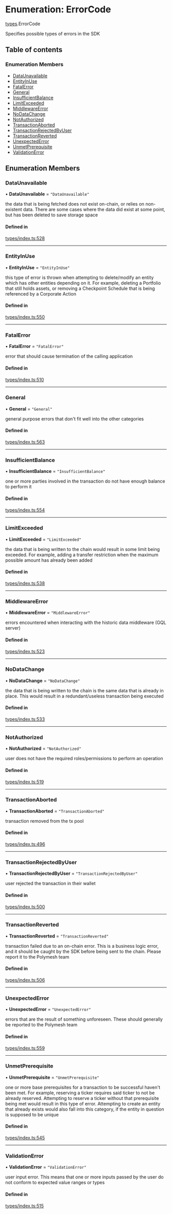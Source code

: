 # Enumeration: ErrorCode

[types](../wiki/types).ErrorCode

Specifies possible types of errors in the SDK

## Table of contents

### Enumeration Members

- [DataUnavailable](../wiki/types.ErrorCode#dataunavailable)
- [EntityInUse](../wiki/types.ErrorCode#entityinuse)
- [FatalError](../wiki/types.ErrorCode#fatalerror)
- [General](../wiki/types.ErrorCode#general)
- [InsufficientBalance](../wiki/types.ErrorCode#insufficientbalance)
- [LimitExceeded](../wiki/types.ErrorCode#limitexceeded)
- [MiddlewareError](../wiki/types.ErrorCode#middlewareerror)
- [NoDataChange](../wiki/types.ErrorCode#nodatachange)
- [NotAuthorized](../wiki/types.ErrorCode#notauthorized)
- [TransactionAborted](../wiki/types.ErrorCode#transactionaborted)
- [TransactionRejectedByUser](../wiki/types.ErrorCode#transactionrejectedbyuser)
- [TransactionReverted](../wiki/types.ErrorCode#transactionreverted)
- [UnexpectedError](../wiki/types.ErrorCode#unexpectederror)
- [UnmetPrerequisite](../wiki/types.ErrorCode#unmetprerequisite)
- [ValidationError](../wiki/types.ErrorCode#validationerror)

## Enumeration Members

### DataUnavailable

• **DataUnavailable** = ``"DataUnavailable"``

the data that is being fetched does not exist on-chain, or relies on non-existent data. There are
  some cases where the data did exist at some point, but has been deleted to save storage space

#### Defined in

[types/index.ts:528](https://github.com/PolymeshAssociation/polymesh-sdk/blob/339b7503/src/types/index.ts#L528)

___

### EntityInUse

• **EntityInUse** = ``"EntityInUse"``

this type of error is thrown when attempting to delete/modify an entity which has other entities depending on it. For example, deleting
  a Portfolio that still holds assets, or removing a Checkpoint Schedule that is being referenced by a Corporate Action

#### Defined in

[types/index.ts:550](https://github.com/PolymeshAssociation/polymesh-sdk/blob/339b7503/src/types/index.ts#L550)

___

### FatalError

• **FatalError** = ``"FatalError"``

error that should cause termination of the calling application

#### Defined in

[types/index.ts:510](https://github.com/PolymeshAssociation/polymesh-sdk/blob/339b7503/src/types/index.ts#L510)

___

### General

• **General** = ``"General"``

general purpose errors that don't fit well into the other categories

#### Defined in

[types/index.ts:563](https://github.com/PolymeshAssociation/polymesh-sdk/blob/339b7503/src/types/index.ts#L563)

___

### InsufficientBalance

• **InsufficientBalance** = ``"InsufficientBalance"``

one or more parties involved in the transaction do not have enough balance to perform it

#### Defined in

[types/index.ts:554](https://github.com/PolymeshAssociation/polymesh-sdk/blob/339b7503/src/types/index.ts#L554)

___

### LimitExceeded

• **LimitExceeded** = ``"LimitExceeded"``

the data that is being written to the chain would result in some limit being exceeded. For example, adding a transfer
  restriction when the maximum possible amount has already been added

#### Defined in

[types/index.ts:538](https://github.com/PolymeshAssociation/polymesh-sdk/blob/339b7503/src/types/index.ts#L538)

___

### MiddlewareError

• **MiddlewareError** = ``"MiddlewareError"``

errors encountered when interacting with the historic data middleware (GQL server)

#### Defined in

[types/index.ts:523](https://github.com/PolymeshAssociation/polymesh-sdk/blob/339b7503/src/types/index.ts#L523)

___

### NoDataChange

• **NoDataChange** = ``"NoDataChange"``

the data that is being written to the chain is the same data that is already in place. This would result
  in a redundant/useless transaction being executed

#### Defined in

[types/index.ts:533](https://github.com/PolymeshAssociation/polymesh-sdk/blob/339b7503/src/types/index.ts#L533)

___

### NotAuthorized

• **NotAuthorized** = ``"NotAuthorized"``

user does not have the required roles/permissions to perform an operation

#### Defined in

[types/index.ts:519](https://github.com/PolymeshAssociation/polymesh-sdk/blob/339b7503/src/types/index.ts#L519)

___

### TransactionAborted

• **TransactionAborted** = ``"TransactionAborted"``

transaction removed from the tx pool

#### Defined in

[types/index.ts:496](https://github.com/PolymeshAssociation/polymesh-sdk/blob/339b7503/src/types/index.ts#L496)

___

### TransactionRejectedByUser

• **TransactionRejectedByUser** = ``"TransactionRejectedByUser"``

user rejected the transaction in their wallet

#### Defined in

[types/index.ts:500](https://github.com/PolymeshAssociation/polymesh-sdk/blob/339b7503/src/types/index.ts#L500)

___

### TransactionReverted

• **TransactionReverted** = ``"TransactionReverted"``

transaction failed due to an on-chain error. This is a business logic error,
  and it should be caught by the SDK before being sent to the chain.
  Please report it to the Polymesh team

#### Defined in

[types/index.ts:506](https://github.com/PolymeshAssociation/polymesh-sdk/blob/339b7503/src/types/index.ts#L506)

___

### UnexpectedError

• **UnexpectedError** = ``"UnexpectedError"``

errors that are the result of something unforeseen.
  These should generally be reported to the Polymesh team

#### Defined in

[types/index.ts:559](https://github.com/PolymeshAssociation/polymesh-sdk/blob/339b7503/src/types/index.ts#L559)

___

### UnmetPrerequisite

• **UnmetPrerequisite** = ``"UnmetPrerequisite"``

one or more base prerequisites for a transaction to be successful haven't been met. For example, reserving a ticker requires
  said ticker to not be already reserved. Attempting to reserve a ticker without that prerequisite being met would result in this
  type of error. Attempting to create an entity that already exists would also fall into this category,
  if the entity in question is supposed to be unique

#### Defined in

[types/index.ts:545](https://github.com/PolymeshAssociation/polymesh-sdk/blob/339b7503/src/types/index.ts#L545)

___

### ValidationError

• **ValidationError** = ``"ValidationError"``

user input error. This means that one or more inputs passed by the user
  do not conform to expected value ranges or types

#### Defined in

[types/index.ts:515](https://github.com/PolymeshAssociation/polymesh-sdk/blob/339b7503/src/types/index.ts#L515)
